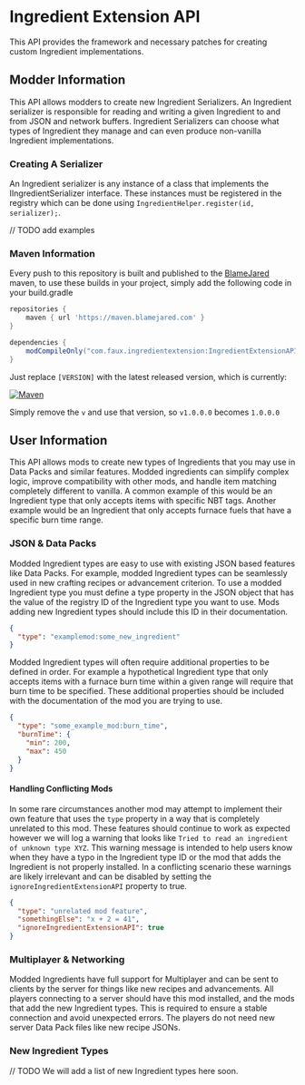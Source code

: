 # Ingredient Extension API

This API provides the framework and necessary patches for creating custom Ingredient implementations.

## Modder Information

This API allows modders to create new Ingredient Serializers. An Ingredient serializer is responsible for reading and
writing a given Ingredient to and from JSON and network buffers. Ingredient Serializers can choose what types of
Ingredient they manage and can even produce non-vanilla Ingredient implementations.

### Creating A Serializer

An Ingredient serializer is any instance of a class that implements the IIngredientSerializer interface. These instances
must be registered in the registry which can be done using `IngredientHelper.register(id, serializer);`. 

// TODO add examples

### Maven Information

Every push to this repository is built and published to the [BlameJared](https://maven.blamejared.com) maven, to use these builds in your project, simply add the following code in your build.gradle

```gradle
repositories {
    maven { url 'https://maven.blamejared.com' }
}

dependencies {
    modCompileOnly("com.faux.ingredientextension:IngredientExtensionAPI-fabric-1.19:[VERSION]")
}
```

Just replace `[VERSION]` with the latest released version, which is currently:

[![Maven](https://img.shields.io/maven-metadata/v?color=C71A36&label=&metadataUrl=https%3A%2F%2Fmaven.blamejared.com%2Fcom%2Ffaux%2Fingredientextension%2FIngredientExtensionAPI-fabric-1.19%2Fmaven-metadata.xml&style=flat-square)](https://maven.blamejared.com/com/faux/ingredientextension/)

Simply remove the `v` and use that version, so `v1.0.0.0` becomes `1.0.0.0`

## User Information

This API allows mods to create new types of Ingredients that you may use in Data Packs and similar features. Modded
ingredients can simplify complex logic, improve compatibility with other mods, and handle item matching completely
different to vanilla. A common example of this would be an Ingredient type that only accepts items with specific NBT
tags. Another example would be an Ingredient that only accepts furnace fuels that have a specific burn time range.

### JSON & Data Packs

Modded Ingredient types are easy to use with existing JSON based features like Data Packs. For example, modded
Ingredient types can be seamlessly used in new crafting recipes or advancement criterion. To use a modded Ingredient
type you must define a type property in the JSON object that has the value of the registry ID of the Ingredient type you
want to use. Mods adding new Ingredient types should include this ID in their documentation.

```json
{
  "type": "examplemod:some_new_ingredient"
}
```

Modded Ingredient types will often require additional properties to be defined in order. For example a hypothetical
Ingredient type that only accepts items with a furnace burn time within a given range will require that burn time to be
specified. These additional properties should be included with the documentation of the mod you are trying to use.

```json
{
  "type": "some_example_mod:burn_time",
  "burnTime": {
    "min": 200,
    "max": 450
  }
}
```

#### Handling Conflicting Mods

In some rare circumstances another mod may attempt to implement their own feature that uses the `type` property in a way
that is completely unrelated to this mod. These features should continue to work as expected however we will log a
warning that looks like `Tried to read an ingredient of unknown type XYZ`. This warning message is intended to help
users know when they have a typo in the Ingredient type ID or the mod that adds the Ingredient is not properly
installed. In a conflicting scenario these warnings are likely irrelevant and can be disabled by setting
the `ignoreIngredientExtensionAPI` property to true.

```json
{
  "type": "unrelated mod feature",
  "somethingElse": "x + 2 = 41",
  "ignoreIngredientExtensionAPI": true
}
```

### Multiplayer & Networking

Modded Ingredients have full support for Multiplayer and can be sent to clients by the server for things like new
recipes and advancements. All players connecting to a server should have this mod installed, and the mods that add the
new Ingredient types. This is required to ensure a stable connection and avoid unexpected errors. The players do not
need new server Data Pack files like new recipe JSONs.

### New Ingredient Types

// TODO We will add a list of new Ingredient types here soon.